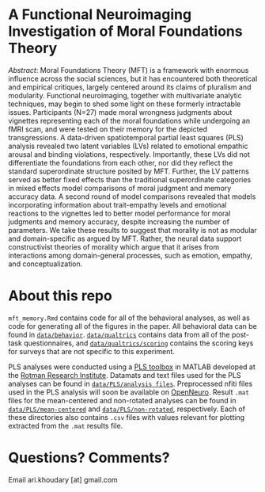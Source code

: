 # A Functional Neuroimaging Investigation of Moral Foundations Theory

_Abstract_: Moral Foundations Theory (MFT) is a framework with enormous influence across the social sciences, but it has encountered both theoretical and empirical critiques, largely centered around its claims of pluralism and modularity. Functional neuroimaging, together with multivariate analytic techniques, may begin to shed some light on these formerly intractable issues. Participants (N=27) made moral wrongness judgments about vignettes representing each of the moral foundations while undergoing an fMRI scan, and were tested on their memory for the depicted transgressions. A data-driven spatiotemporal partial least squares (PLS) analysis revealed two latent variables (LVs) related to emotional empathic arousal and binding violations, respectively. Importantly, these LVs did not differentiate the foundations from each other, nor did they reflect the standard superordinate structure posited by MFT. Further, the LV patterns served as better fixed effects than the traditional superordinate categories in mixed effects model comparisons of moral judgment and memory accuracy data. A second round of  model comparisons revealed that models incorporating information about trait-empathy levels and emotional reactions to the vignettes led to better model performance for moral judgments and memory accuracy, despite increasing the number of parameters. We take these results to suggest that morality is not as modular and domain-specific as argued by MFT. Rather, the neural data support constructivist theories of morality which argue that it arises from interactions among domain-general processes, such as emotion, empathy, and conceptualization. 

# About this repo
`mft_memory.Rmd` contains code for all of the behavioral analyses, as well as code for generating all of the figures in the paper. All behavioral data can be found in [`data/behavior`](https://github.com/IMC-Lab/mft_memory/tree/master/data/behavior). [`data/qualtrics`](https://github.com/IMC-Lab/mft_memory/tree/master/data/behavior/qualtrics) contains data from all of the post-task questionnaires, and [`data/qualtrics/scoring`](https://github.com/IMC-Lab/mft_memory/tree/master/data/behavior/qualtrics/scoring) contains the scoring keys for surveys that are not specific to this experiment.

PLS analyses were conducted using a [PLS toolbox](https://www.rotman-baycrest.on.ca/index.php?section=84) in MATLAB developed at the [Rotman Research Institute](https://www.baycrest.org/Baycrest/Research-Innovation/About-Us/Rotman-Research-Institute). Datamats and text files used for the PLS analyses can be found in [`data/PLS/analysis files`](https://github.com/IMC-Lab/mft_memory/tree/master/data/PLS/analysis%20files). Preprocessed nfiti files used in the PLS analysis will soon be available on [OpenNeuro](https://openneuro.org/).  Result `.mat` files for the mean-centered and non-rotated analyses can be found in [`data/PLS/mean-centered`](https://github.com/IMC-Lab/mft_memory/tree/master/data/PLS/mean-centered) and [`data/PLS/non-rotated`](https://github.com/IMC-Lab/mft_memory/tree/master/data/PLS/non-rotated), respectively. Each of these directories also contains `.csv` files with values relevant for plotting extracted from the `.mat` results file. 

# Questions? Comments?
Email ari.khoudary [at] gmail.com
